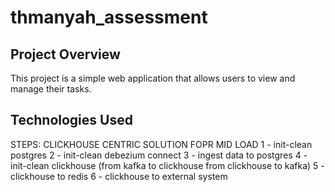 # thmanyah_assessment

## Project Overview

This project is a simple web application that allows users to view and manage their tasks.

## Technologies Used

STEPS:
CLICKHOUSE CENTRIC SOLUTION FOPR MID LOAD
1 - init-clean postgres
2 - init-clean debezium connect
3 - ingest data to postgres
4 - init-clean clickhouse (from kafka to clickhouse from clickhouse to kafka)
5 - clickhouse to redis
6 - clickhouse to external system


